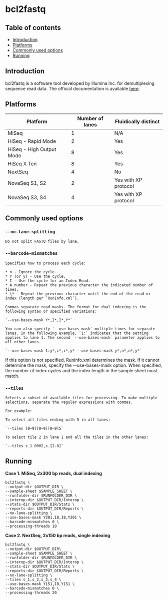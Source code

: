 # bcl2fastq

## Table of contents

* [Introduction](#Introduction)
* [Platforms](#Platforms)
* [Commonly used options](#Commonly-used-options)
* [Running](#Running)

## Introduction <a name="Introduction"></a>

bcl2fastq is a software tool developed by Illumina Inc. for demultiplexing sequence read data. The official documentation is available [here](https://sapac.support.illumina.com/content/dam/illumina-support/documents/documentation/software_documentation/bcl2fastq/bcl2fastq2-v2-20-software-guide-15051736-03.pdf).

## Platforms <a name="Platforms"></a>

| Platform                 | Number of lanes | Fluidically distinct |
| -----------------------  | --------------- | -------------------- |
| MiSeq                    | 1               | N/A                  |
| HiSeq - Rapid Mode       | 2               | Yes                  |
| HiSeq - High Output Mode | 8               | Yes                  |
| HiSeq X Ten              | 8               | Yes                  |
| NextSeq                  | 4               | No                   |
| NovaSeq S1, S2           | 2               | Yes with XP protocol |
| NovaSeq S3, S4           | 4               | Yes with XP protocol |

## Commonly used options <a name="Commonly-used-options"></a>

### `--no-lane-splitting`

    Do not split FASTQ files by lane.

### `--barcode-mismatches`

    Specifies how to process each cycle:
    
    * n - Ignore the cycle.
    * Y (or y) - Use the cycle.
    * I - Use the cycle for an Index Read.
    * A number - Repeat the previous character the indicated number of times.
    * \* - Repeat the previous character until the end of the read or index (length per `RunInfo.xml`).
    
    Commas separate read masks. The format for dual indexing is the following syntax or specified variations:
    
    `--use-bases-mask Y*,I*,I*,Y*`

    You can also specify `--use-bases-mask` multiple times for separate lanes. In the following example, `1:` indicates that the setting applies to lane 1. The second `--use-bases-mask` parameter applies to all other lanes.

    `--use-bases-mask 1:y*,i*,i*,y* --use-bases-mask y*,n*,n*,y*`

If this option is not specified, RunInfo.xml determines the mask. If it cannot determine the mask, specify the --use-bases-mask option. When specified, the number of index cycles and the index length in the sample sheet must match.


### `--tiles`

    Selects a subset of available tiles for processing. To make multiple selections, separate the regular expressions with commas.

    For example:
    
    To select all tiles ending with 5 in all lanes:
    
    `--tiles [0–9][0–9][0–9]5`
    
    To select tile 2 in lane 1 and all the tiles in the other lanes:
    
    `--tiles s_1_0002,s_[2-8]`

## Running <a name="Running"></a>

**Case 1. MiSeq, 2x300 bp reads, dual indexing**

```
bcl2fastq \
--output-dir $OUTPUT_DIR \
--sample-sheet $SAMPLE_SHEET \
--runfolder-dir $RUNFOLDER_DIR \
--interop-dir $OUTPUT_DIR/Interop \
--stats-dir $OUTPUT_DIR/Stats \
--reports-dir $OUTPUT_DIR/Reports \
--no-lane-splitting \
--use-bases-mask Y301,I8,I8,Y301 \
--barcode-mismatches 0 \
--processing-threads 10
```

**Case 2. NextSeq, 2x150 bp reads, single indexing**

```
bcl2fastq \
--output-dir $OUTPUT_DIR\
--sample-sheet $SAMPLE_SHEET \
--runfolder-dir $RUNFOLDER_DIR \
--interop-dir $OUTPUT_DIR/Interop \
--stats-dir $OUTPUT_DIR/Stats \
--reports-dir $OUTPUT_DIR/Reports \
--no-lane-splitting \
--tiles s_1,s_2,s_3,s_4 \
--use-bases-mask Y151,I8,Y151 \
--barcode-mismatches 0 \
--processing-threads 20
```

